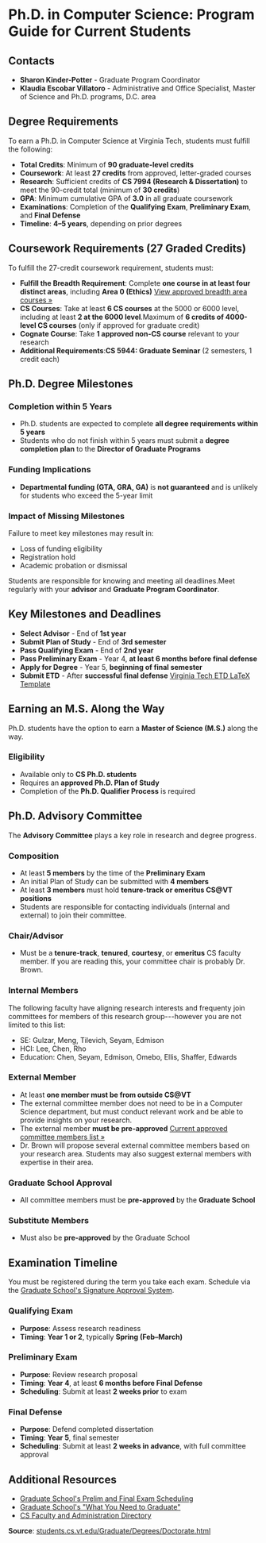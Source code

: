 # Ph.D. in Computer Science: Program Guide for Current Students

## Contacts

- **Sharon Kinder-Potter** - Graduate Program Coordinator
- **Klaudia Escobar Villatoro** - Administrative and Office Specialist, Master of Science and Ph.D. programs, D.C. area

## Degree Requirements

To earn a Ph.D. in Computer Science at Virginia Tech, students must fulfill the following:

- **Total Credits**: Minimum of **90 graduate-level credits**
- **Coursework**: At least **27 credits** from approved, letter-graded courses
- **Research**: Sufficient credits of **CS 7994 (Research & Dissertation)** to meet the 90-credit total (minimum of **30 credits**)
- **GPA**: Minimum cumulative GPA of **3.0** in all graduate coursework
- **Examinations**: Completion of the **Qualifying Exam**, **Preliminary Exam**, and **Final Defense**
- **Timeline**: **4–5 years**, depending on prior degrees

## Coursework Requirements (27 Graded Credits)

To fulfill the 27-credit coursework requirement, students must:

- **Fulfill the Breadth Requirement**: Complete **one course in at least four distinct areas**, including **Area 0 (Ethics)** [View approved breadth area courses »](https://students.cs.vt.edu/Graduate/Degrees/Doctorate.html)
- **CS Courses**: Take at least **6 CS courses** at the 5000 or 6000 level, including at least **2 at the 6000 level**.Maximum of **6 credits of 4000-level CS courses** (only if approved for graduate credit)
- **Cognate Course**: Take **1 approved non-CS course** relevant to your research
- **Additional Requirements**:**CS 5944: Graduate Seminar** (2 semesters, 1 credit each)

## Ph.D. Degree Milestones

### Completion within 5 Years

- Ph.D. students are expected to complete **all degree requirements within 5 years**
- Students who do not finish within 5 years must submit a **degree completion plan** to the **Director of Graduate Programs**

### Funding Implications

- **Departmental funding (GTA, GRA, GA)** is **not guaranteed** and is unlikely for students who exceed the 5-year limit

### Impact of Missing Milestones

Failure to meet key milestones may result in:

- Loss of funding eligibility
- Registration hold
- Academic probation or dismissal

Students are responsible for knowing and meeting all deadlines.Meet regularly with your **advisor** and **Graduate Program Coordinator**.

## Key Milestones and Deadlines

- **Select Advisor** - End of **1st year**
- **Submit Plan of Study** - End of **3rd semester**
- **Pass Qualifying Exam** - End of **2nd year**
- **Pass Preliminary Exam** - Year 4, **at least 6 months before final defense**
- **Apply for Degree** - Year 5, **beginning of final semester**
- **Submit ETD** - After **successful final defense** [Virginia Tech ETD LaTeX Template](https://www.overleaf.com/latex/templates/virginia-tech-etd-template/cpqhbscstfrx#.WusPwtMvxBw)

## Earning an M.S. Along the Way

Ph.D. students have the option to earn a **Master of Science (M.S.)** along the way.

### Eligibility

- Available only to **CS Ph.D. students**
- Requires an **approved Ph.D. Plan of Study**
- Completion of the **Ph.D. Qualifier Process** is required

## Ph.D. Advisory Committee

The **Advisory Committee** plays a key role in research and degree progress.

### Composition

- At least **5 members** by the time of the **Preliminary Exam**
- An initial Plan of Study can be submitted with **4 members**
- At least **3 members** must hold **tenure-track or emeritus CS@VT positions**
- Students are responsible for contacting individuals (internal and external) to join their committee.

### Chair/Advisor

- Must be a **tenure-track**, **tenured**, **courtesy**, or **emeritus** CS faculty member. If you are reading this, your committee chair is probably Dr. Brown.

### Internal Members

The following faculty have aligning research interests and frequenty join committees for members of this research group---however you are not limited to this list:
- SE: Gulzar, Meng, Tilevich, Seyam, Edmison
- HCI: Lee, Chen, Rho
- Education: Chen, Seyam, Edmison, Omebo, Ellis, Shaffer, Edwards

### External Member

- At least **one member must be from outside CS@VT**
- The external committee member does not need to be in a Computer Science department, but must conduct relevant work and be able to provide insights on your research.
- The external member **must be pre-approved** [Current approved committee members list »](https://docs.google.com/spreadsheets/d/1Vw7cWTG1Q1AQxXUTLhnXkROVV0bzzLK-uedaEyfc9H0/edit?gid=0#gid=0)
- Dr. Brown will propose several external committee members based on your research area. Students may also suggest external members with expertise in their area.

### Graduate School Approval

- All committee members must be **pre-approved** by the **Graduate School**

### Substitute Members

- Must also be **pre-approved** by the Graduate School

## Examination Timeline

You must be registered during the term you take each exam. Schedule via the [Graduate School's Signature Approval System](https://graduateschool.vt.edu/academics/what-you-need/etd.html).

### Qualifying Exam

- **Purpose**: Assess research readiness
- **Timing**: **Year 1 or 2**, typically **Spring (Feb–March)**

### Preliminary Exam

- **Purpose**: Review research proposal
- **Timing**: **Year 4**, at least **6 months before Final Defense**
- **Scheduling**: Submit at least **2 weeks prior** to exam

### Final Defense

- **Purpose**: Defend completed dissertation
- **Timing**: **Year 5**, final semester
- **Scheduling**: Submit at least **2 weeks in advance**, with full committee approval

## Additional Resources

- [Graduate School's Prelim and Final Exam Scheduling](https://ess.graduateschool.vt.edu/pages/login.php)
- [Graduate School's "What You Need to Graduate"](https://graduateschool.vt.edu/academics/what-you-need-to-graduate.html)
- [CS Faculty and Administration Directory](https://website.cs.vt.edu/people/faculty.html)

**Source**: [students.cs.vt.edu/Graduate/Degrees/Doctorate.html](https://students.cs.vt.edu/Graduate/Degrees/Doctorate.html)
